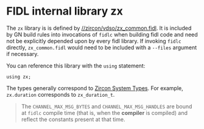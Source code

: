 
# FIDL internal library zx

The `zx` library is is defined by
[//zircon/vdso/zx_common.fidl](/zircon/vdso/zx_common.fidl). It is included by
GN build rules into invocations of `fidlc` when building fidl code and need not
be explicitly depended upon by every fidl library. If invoking `fidlc` directly,
`zx_common.fidl` would need to be included with a `--files` argument if
necessary.

You can reference this library with the `using` statement:

```fidl
using zx;
```

The types generally correspond to [Zircon System
Types](/docs/concepts/api/system.md#types). For example,
`zx.duration` corresponds to `zx_duration_t`.

> The `CHANNEL_MAX_MSG_BYTES` and `CHANNEL_MAX_MSG_HANDLES`
> are bound at `fidlc` compile time (that is, when the **compiler**
> is compiled) and reflect the constants present at that time.
